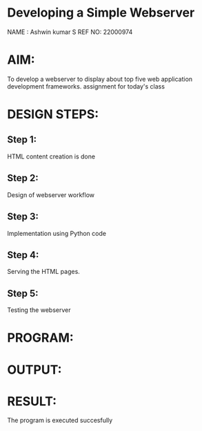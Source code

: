 # Developing a Simple Webserver
NAME  : Ashwin kumar S
REF NO: 22000974
# AIM:

To develop a webserver to display about top five web application development frameworks.
assignment for today's class 


# DESIGN STEPS:

## Step 1:

HTML content creation is done

## Step 2:

Design of webserver workflow

## Step 3:

Implementation using Python code

## Step 4:

Serving the HTML pages.

## Step 5:

Testing the webserver

# PROGRAM:

# OUTPUT:

# RESULT:

The program is executed succesfully

